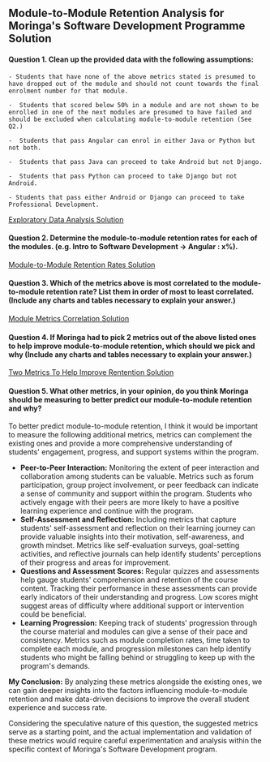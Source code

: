 ## **Module-to-Module Retention Analysis for Moringa's Software Development Programme Solution** 

#### **Question 1. Clean up the provided data with the following assumptions:**


    - Students that have none of the above metrics stated is presumed to have dropped out of the module and should not count towards the final enrolment number for that module.

    -  Students that scored below 50% in a module and are not shown to be enrolled in one of the next modules are presumed to have failed and should be excluded when calculating module-to-module retention (See Q2.)

    -  Students that pass Angular can enrol in either Java or Python but not both.

    -  Students that pass Java can proceed to take Android but not Django.

    -  Students that pass Python can proceed to take Django but not Android.

    - Students that pass either Android or Django can proceed to take Professional Development.


 [Exploratory Data Analysis Solution](https://nbviewer.org/github/HarunMbaabu/module-retention-analytics/blob/main/Main%20File%20-%20Exploratory%20Data%20Analysis%20.ipynb)


#### **Question 2. Determine the module-to-module retention rates for each of the modules. (e.g. Intro to Software Development -> Angular : x%).**  
[Module-to-Module Retention Rates Solution]()


#### **Question 3. Which of the metrics above is most correlated to the module-to-module retention rate? List them in order of most to least correlated. (Include any charts and tables necessary to explain your answer.)**
[Module Metrics Correlation Solution ]()


#### **Question 4. If Moringa had to pick 2 metrics out of the above listed ones to help improve module-to-module retention, which should we pick and why (Include any charts and tables necessary to explain your answer.)**

[Two Metrics To Help Improve Rentention Solution]()





#### **Question 5. What other metrics, in your opinion, do you think Moringa should be measuring to better predict our module-to-module retention and why?** 

To better predict module-to-module retention, I think it would be important to measure the following additional metrics, metrics can complement the existing ones and provide a more comprehensive understanding of students' engagement, progress, and support systems within the program. 

- **Peer-to-Peer Interaction:** Monitoring the extent of peer interaction and collaboration among students can be valuable. Metrics such as forum participation, group project involvement, or peer feedback can indicate a sense of community and support within the program. Students who actively engage with their peers are more likely to have a positive learning experience and continue with the program.
- **Self-Assessment and Reflection:** Including metrics that capture students' self-assessment and reflection on their learning journey can provide valuable insights into their motivation, self-awareness, and growth mindset. Metrics like self-evaluation surveys, goal-setting activities, and reflective journals can help identify students' perceptions of their progress and areas for improvement.
- **Questions and Assessment Scores:** Regular quizzes and assessments help gauge students' comprehension and retention of the course content. Tracking their performance in these assessments can provide early indicators of their understanding and progress. Low scores might suggest areas of difficulty where additional support or intervention could be beneficial.
- **Learning Progression:** Keeping track of students' progression through the course material and modules can give a sense of their pace and consistency. Metrics such as module completion rates, time taken to complete each module, and progression milestones can help identify students who might be falling behind or struggling to keep up with the program's demands. 

**My Conclusion:**
By analyzing these metrics alongside the existing ones, we can gain deeper insights into the factors influencing module-to-module retention and make data-driven decisions to improve the overall student experience and success rate.

Considering the speculative nature of this question, the suggested metrics serve as a starting point, and the actual implementation and validation of these metrics would require careful experimentation and analysis within the specific context of Moringa's Software Development program.






